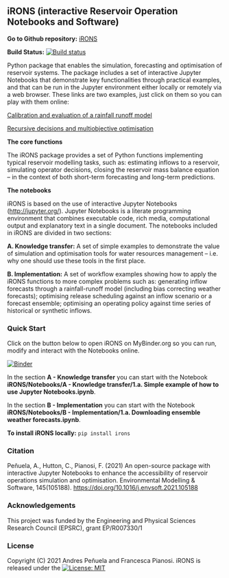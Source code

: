 ## iRONS (interactive Reservoir Operation Notebooks and Software)

**Go to Github repository:** [iRONS](https://github.com/iRONStoolbox/iRONStoolbox)

**Build Status:** [![Build status](https://travis-ci.com/AndresPenuela/iRONS.svg?branch=master)](https://travis-ci.com/AndresPenuela/iRONS)

Python package that enables the simulation, forecasting and optimisation of reservoir systems. The package includes a set of interactive Jupyter Notebooks that demonstrate key functionalities through practical examples, and that can be run in the Jupyter environment either locally or remotely via a web browser. These links are two examples, just click on them so you can play with them online:

[Calibration and evaluation of a rainfall runoff model](https://mybinder.org/v2/gh/AndresPenuela/iRONS/HEAD?urlpath=notebooks/iRONS/Notebooks/A%20-%20Knowledge%20transfer/2.a.%20Calibration%20and%20evaluation%20of%20a%20rainfall-runoff%20model.ipynb)
  
[Recursive decisions and multiobjective optimisation](https://mybinder.org/v2/gh/AndresPenuela/iRONS/HEAD?urlpath=notebooks/iRONS/Notebooks/A%20-%20Knowledge%20transfer/3.a.%20Recursive%20decisions%20and%20multi-objective%20optimisation.ipynb)

**The core functions**

The iRONS package provides a set of Python functions implementing typical reservoir modelling tasks, such as: estimating inflows to a reservoir, simulating operator decisions, closing the reservoir mass balance equation – in the context of both short-term forecasting and long-term predictions.

**The notebooks**

iRONS is based on the use of interactive Jupyter Notebooks (http://jupyter.org/). Jupyter Notebooks is a literate programming environment that combines executable code, rich media, computational output and explanatory text in a single document. 
The notebooks included in iRONS are divided in two sections:

**A.	Knowledge transfer:** A set of simple examples to demonstrate the value of simulation and optimisation tools for water resources management – i.e. why one should use these tools in the first place. 

**B.	Implementation:** A set of workflow examples showing how to apply the iRONS functions to more complex problems such as: generating inflow forecasts through a rainfall-runoff model (including bias correcting weather forecasts); optimising release scheduling against an inflow scenario or a forecast ensemble; optimising an operating policy against time series of historical or synthetic inflows.

### Quick Start
Click on the button below to open iRONS on MyBinder.org so you can run, modify and interact with the Notebooks online. 

[![Binder](https://mybinder.org/badge_logo.svg)](https://mybinder.org/v2/gh/AndresPenuela/iRONS.git/master)

In the section **A - Knowledge transfer** you can start with the Notebook **iRONS/Notebooks/A - Knowledge transfer/1.a. Simple example of how to use Jupyter Notebooks.ipynb**. 

In the section **B - Implementation** you can start with the Notebook **iRONS/Notebooks/B - Implementation/1.a. Downloading ensemble weather forecasts.ipynb**. 

**To install iRONS locally:** `pip install irons`

### Citation ###
Peñuela, A., Hutton, C., Pianosi, F. (2021) An open-source package with interactive Jupyter Notebooks to enhance the accessibility of reservoir operations simulation and optimisation. Environmental Modelling & Software, 145(105188). https://doi.org/10.1016/j.envsoft.2021.105188

### Acknowledgements
This project was funded by the Engineering and Physical Sciences Research Council (EPSRC), grant EP/R007330/1

### License
Copyright (C) 2021 Andres Peñuela and Francesca Pianosi. iRONS is released under the [![License: MIT](https://img.shields.io/badge/License-MIT-yellow.svg)](https://opensource.org/licenses/MIT)

